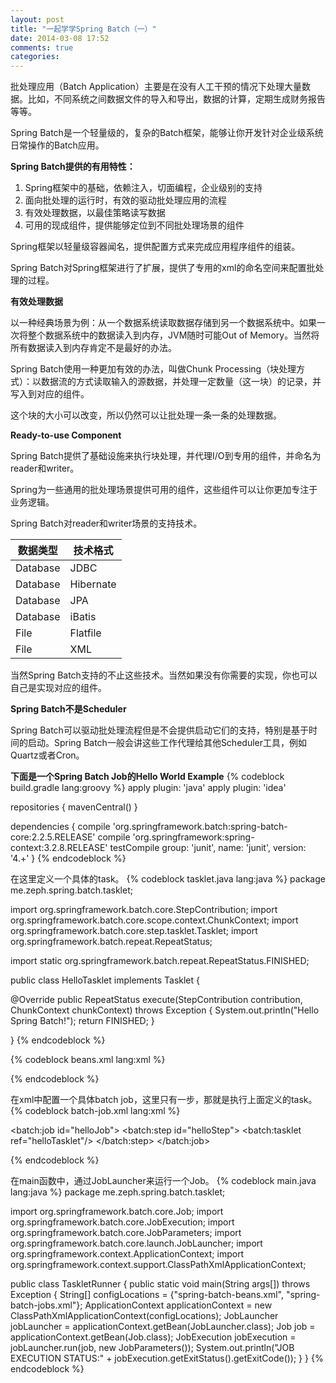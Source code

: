 ```yaml
---
layout: post
title: "一起学学Spring Batch（一）"
date: 2014-03-08 17:52
comments: true
categories: 
---
```


批处理应用（Batch Application）主要是在没有人工干预的情况下处理大量数据。比如，不同系统之间数据文件的导入和导出，数据的计算，定期生成财务报告等等。

Spring Batch是一个轻量级的，复杂的Batch框架，能够让你开发针对企业级系统日常操作的Batch应用。

**Spring Batch提供的有用特性：**

1.	Spring框架中的基础，依赖注入，切面编程，企业级别的支持
2.	面向批处理的运行时，有效的驱动批处理应用的流程
3.	有效处理数据，以最佳策略读写数据
4.	可用的现成组件，提供能够定位到不同批处理场景的组件

Spring框架以轻量级容器闻名，提供配置方式来完成应用程序组件的组装。

Spring Batch对Spring框架进行了扩展，提供了专用的xml的命名空间来配置批处理的过程。 

**有效处理数据**

以一种经典场景为例：从一个数据系统读取数据存储到另一个数据系统中。如果一次将整个数据系统中的数据读入到内存，JVM随时可能Out of Memory。当然将所有数据读入到内存肯定不是最好的办法。

Spring Batch使用一种更加有效的办法，叫做Chunk Processing（块处理方式）：以数据流的方式读取输入的源数据，并处理一定数量（这一块）的记录，并写入到对应的组件。

这个块的大小可以改变，所以仍然可以让批处理一条一条的处理数据。

**Ready-to-use Component**

Spring Batch提供了基础设施来执行块处理，并代理I/O到专用的组件，并命名为reader和writer。

Spring为一些通用的批处理场景提供可用的组件，这些组件可以让你更加专注于业务逻辑。

Spring Batch对reader和writer场景的支持技术。

数据类型	 | 技术格式
-------  | ------------- 
Database | JDBC
Database | Hibernate
Database | JPA
Database | iBatis
File | Flatfile
File | XML

当然Spring Batch支持的不止这些技术。当然如果没有你需要的实现，你也可以自己是实现对应的组件。

**Spring Batch不是Scheduler**

Spring Batch可以驱动批处理流程但是不会提供启动它们的支持，特别是基于时间的启动。Spring Batch一般会讲这些工作代理给其他Scheduler工具，例如Quartz或者Cron。

**下面是一个Spring Batch Job的Hello World Example**
{% codeblock build.gradle lang:groovy %}
apply plugin: 'java'
apply plugin: 'idea'

repositories {
 mavenCentral()
}

dependencies {
 compile 'org.springframework.batch:spring-batch-core:2.2.5.RELEASE'
 compile 'org.springframework:spring-context:3.2.8.RELEASE'
 testCompile group: 'junit', name: 'junit', version: '4.+'
}
{% endcodeblock %}

在这里定义一个具体的task。
{% codeblock tasklet.java lang:java %}
package me.zeph.spring.batch.tasklet;

import org.springframework.batch.core.StepContribution;
import org.springframework.batch.core.scope.context.ChunkContext;
import org.springframework.batch.core.step.tasklet.Tasklet;
import org.springframework.batch.repeat.RepeatStatus;

import static org.springframework.batch.repeat.RepeatStatus.FINISHED;

public class HelloTasklet implements Tasklet {

   @Override
	public RepeatStatus execute(StepContribution contribution, ChunkContext chunkContext) throws Exception {
		System.out.println("Hello Spring Batch!");
		return FINISHED;
	}

}
{% endcodeblock %}

{% codeblock beans.xml lang:xml %}
<beans xmlns="http://www.springframework.org/schema/beans"
       xmlns:xsi="http://www.w3.org/2001/XMLSchema-instance"
       xmlns:batch="http://www.springframework.org/schema/batch"
       xsi:schemaLocation="
           http://www.springframework.org/schema/beans
           http://www.springframework.org/schema/beans/spring-beans-3.2.xsd
           http://www.springframework.org/schema/batch
           http://www.springframework.org/schema/batch/spring-batch-2.2.xsd">

   <bean id="transactionManager" class="org.springframework.batch.support.transaction.ResourcelessTransactionManager"/>

   <bean id="jobRepository" class="org.springframework.batch.core.repository.support.MapJobRepositoryFactoryBean">
        <property name="transactionManager" ref="transactionManager"/>
   </bean>

   <bean id="jobLauncher" class="org.springframework.batch.core.launch.support.SimpleJobLauncher">
        <property name="jobRepository" ref="jobRepository"/>
   </bean>   
</beans>
{% endcodeblock %}

在xml中配置一个具体batch job，这里只有一步，那就是执行上面定义的task。
{% codeblock batch-job.xml lang:xml %}
<beans xmlns="http://www.springframework.org/schema/beans"
       xmlns:xsi="http://www.w3.org/2001/XMLSchema-instance"
       xmlns:batch="http://www.springframework.org/schema/batch"
       xsi:schemaLocation="
           http://www.springframework.org/schema/beans
           http://www.springframework.org/schema/beans/spring-beans-3.2.xsd
           http://www.springframework.org/schema/batch
           http://www.springframework.org/schema/batch/spring-batch-2.2.xsd">

   <import resource="spring-batch-beans.xml"/>

   <bean id="helloTasklet" class="me.zeph.spring.batch.tasklet.HelloTasklet"/>

   <batch:job id="helloJob">
        <batch:step id="helloStep">
            <batch:tasklet ref="helloTasklet"/>
        </batch:step>
   </batch:job>

</beans>{% endcodeblock %}

在main函数中，通过JobLauncher来运行一个Job。
{% codeblock main.java lang:java %}
package me.zeph.spring.batch.tasklet;

import org.springframework.batch.core.Job;
import org.springframework.batch.core.JobExecution;
import org.springframework.batch.core.JobParameters;
import org.springframework.batch.core.launch.JobLauncher;
import org.springframework.context.ApplicationContext;
import org.springframework.context.support.ClassPathXmlApplicationContext;

public class TaskletRunner {
	public static void main(String args[]) throws Exception {
		String[] configLocations = {"spring-batch-beans.xml", "spring-batch-jobs.xml"};
		ApplicationContext applicationContext = new ClassPathXmlApplicationContext(configLocations);
		JobLauncher jobLauncher = applicationContext.getBean(JobLauncher.class);
		Job job = applicationContext.getBean(Job.class);
		JobExecution jobExecution = jobLauncher.run(job, new JobParameters());
		System.out.println("JOB EXECUTION STATUS:" + jobExecution.getExitStatus().getExitCode());
	}
}
{% endcodeblock %}



